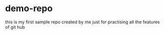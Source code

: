 # demo-repo
this is my first sample repo created by me just for practising all the features of git hub
